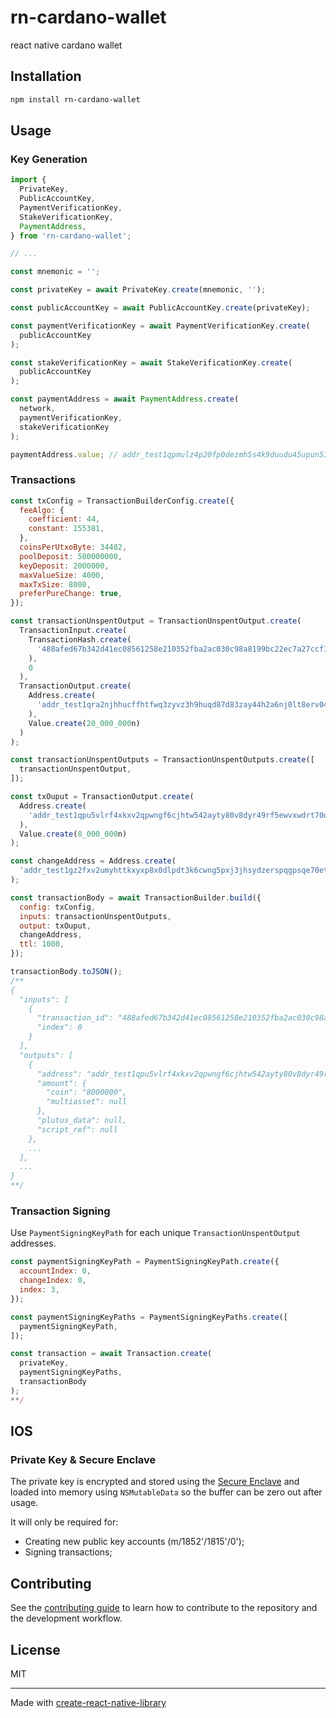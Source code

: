 # rn-cardano-wallet

react native cardano wallet

## Installation

```sh
npm install rn-cardano-wallet
```

## Usage

### Key Generation

```js
import {
  PrivateKey,
  PublicAccountKey,
  PaymentVerificationKey,
  StakeVerificationKey,
  PaymentAddress,
} from 'rn-cardano-wallet';

// ...

const mnemonic = '';

const privateKey = await PrivateKey.create(mnemonic, '');

const publicAccountKey = await PublicAccountKey.create(privateKey);

const paymentVerificationKey = await PaymentVerificationKey.create(
  publicAccountKey
);

const stakeVerificationKey = await StakeVerificationKey.create(
  publicAccountKey
);

const paymentAddress = await PaymentAddress.create(
  network,
  paymentVerificationKey,
  stakeVerificationKey
);

paymentAddress.value; // addr_test1qpmulz4p20fp0dezmh5s4k9duudu45upun53c287w9s8f78trfmehefs0j9jnhhlkn9t6ctsjq4guvtf8hs9kmtqqa8qzfct4l
```

### Transactions

```js
const txConfig = TransactionBuilderConfig.create({
  feeAlgo: {
    coefficient: 44,
    constant: 155381,
  },
  coinsPerUtxoByte: 34482,
  poolDeposit: 500000000,
  keyDeposit: 2000000,
  maxValueSize: 4000,
  maxTxSize: 8000,
  preferPureChange: true,
});

const transactionUnspentOutput = TransactionUnspentOutput.create(
  TransactionInput.create(
    TransactionHash.create(
      '488afed67b342d41ec08561258e210352fba2ac030c98a8199bc22ec7a27ccf1'
    ),
    0
  ),
  TransactionOutput.create(
    Address.create(
      'addr_test1qra2njhhucffhtfwq3zyvz3h9huqd87d83zay44h2a6nj0lt8erv04n4weca43v4jhdrpqsc5f5mh2zx0pa4k04v34eq32w05z'
    ),
    Value.create(20_000_000n)
  )
);

const transactionUnspentOutputs = TransactionUnspentOutputs.create([
  transactionUnspentOutput,
]);

const txOuput = TransactionOutput.create(
  Address.create(
    'addr_test1qpu5vlrf4xkxv2qpwngf6cjhtw542ayty80v8dyr49rf5ewvxwdrt70qlcpeeagscasafhffqsxy36t90ldv06wqrk2qum8x5w'
  ),
  Value.create(8_000_000n)
);

const changeAddress = Address.create(
  'addr_test1gz2fxv2umyhttkxyxp8x0dlpdt3k6cwng5pxj3jhsydzerspqgpsqe70et'
);

const transactionBody = await TransactionBuilder.build({
  config: txConfig,
  inputs: transactionUnspentOutputs,
  output: txOuput,
  changeAddress,
  ttl: 1000,
});

transactionBody.toJSON();
/**
{
  "inputs": [
    {
      "transaction_id": "488afed67b342d41ec08561258e210352fba2ac030c98a8199bc22ec7a27ccf1",
      "index": 0
    }
  ],
  "outputs": [
    {
      "address": "addr_test1qpu5vlrf4xkxv2qpwngf6cjhtw542ayty80v8dyr49rf5ewvxwdrt70qlcpeeagscasafhffqsxy36t90ldv06wqrk2qum8x5w",
      "amount": {
        "coin": "8000000",
        "multiasset": null
      },
      "plutus_data": null,
      "script_ref": null
    },
    ...
  ],
  ...
}
**/
```

### Transaction Signing

Use `PaymentSigningKeyPath` for each unique `TransactionUnspentOutput` addresses.

```js
const paymentSigningKeyPath = PaymentSigningKeyPath.create({
  accountIndex: 0,
  changeIndex: 0,
  index: 3,
});

const paymentSigningKeyPaths = PaymentSigningKeyPaths.create([
  paymentSigningKeyPath,
]);

const transaction = await Transaction.create(
  privateKey,
  paymentSigningKeyPaths,
  transactionBody
);
**/
```

## IOS

### Private Key & Secure Enclave

The private key is encrypted and stored using the [Secure Enclave](https://developer.apple.com/documentation/security/certificate_key_and_trust_services/keys/protecting_keys_with_the_secure_enclave?language=objc) and loaded into memory using `NSMutableData` so the buffer can be zero out after usage.

It will only be required for:

- Creating new public key accounts (m/1852'/1815'/0');
- Signing transactions;

## Contributing

See the [contributing guide](CONTRIBUTING.md) to learn how to contribute to the repository and the development workflow.

## License

MIT

---

Made with [create-react-native-library](https://github.com/callstack/react-native-builder-bob)
